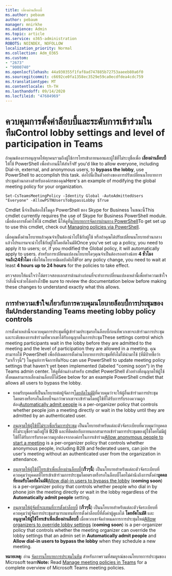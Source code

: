 ```yaml
---
title: เลี่ยงผ่านล็อบบี้
ms.author: pebaum
author: pebaum
manager: mnirkhe
ms.audience: Admin
ms.topic: article
ms.service: o365-administration
ROBOTS: NOINDEX, NOFOLLOW
localization_priority: Normal
ms.collection: Adm_O365
ms.custom:
- "2673"
- "9000740"
ms.openlocfilehash: 44a930355f1faf8ad747885b72753aaeeb80a6f0
ms.sourcegitcommit: c6692ce0fa1358ec3529e59ca0ecdfdea4cdc759
ms.translationtype: MT
ms.contentlocale: th-TH
ms.lasthandoff: 09/14/2020
ms.locfileid: "47684969"
---
```

# <a name="control-lobby-settings-and-level-of-participation-in-teams"></a><span data-ttu-id="19e2c-102">ควบคุมการตั้งค่าล็อบบี้และระดับการเข้าร่วมในทีม</span><span class="sxs-lookup"><span data-stu-id="19e2c-102">Control lobby settings and level of participation in Teams</span></span>

<span data-ttu-id="19e2c-103">ถ้าคุณต้องการอนุญาตให้ทุกคนรวมถึงผู้ใช้การโทรเข้าภายนอกและผู้ใช้ที่ไม่ระบุชื่อเพื่อ **เลี่ยงผ่านล็อบบี้**ให้ใช้ PowerShell เพื่อทำงานนี้ให้สำเร็จ</span><span class="sxs-lookup"><span data-stu-id="19e2c-103">If you'd like to allow everyone, including Dial-in, external, and anonymous users, to **bypass the lobby**, use PowerShell to accomplish this task.</span></span> <span data-ttu-id="19e2c-104">ต่อไปนี้เป็นตัวอย่างของการปรับเปลี่ยนนโยบายการประชุมส่วนกลางสำหรับองค์กรของคุณ</span><span class="sxs-lookup"><span data-stu-id="19e2c-104">Here's an example of modifying the global meeting policy for your organization.</span></span>

`Set-CsTeamsMeetingPolicy -Identity Global -AutoAdmittedUsers "Everyone" -AllowPSTNUsersToBypassLobby $True`

<span data-ttu-id="19e2c-105">Cmdlet นี้จำเป็นต้องใช้โมดูล PowerShell ของ Skype for Business ในขณะนี้</span><span class="sxs-lookup"><span data-stu-id="19e2c-105">This cmdlet currently requires the use of Skype for Business PowerShell module.</span></span> <span data-ttu-id="19e2c-106">เมื่อต้องการตั้งค่าให้ใช้ cmdlet นี้ให้ดูที่[นโยบายการจัดการผ่านทาง PowerShell](https://docs.microsoft.com/microsoftteams/teams-powershell-overview#managing-policies-via-powershell)</span><span class="sxs-lookup"><span data-stu-id="19e2c-106">To get set up to use this cmdlet, check out [Managing policies via PowerShell](https://docs.microsoft.com/microsoftteams/teams-powershell-overview#managing-policies-via-powershell).</span></span>

<span data-ttu-id="19e2c-107">เมื่อคุณตั้งค่านโยบายแล้วคุณจำเป็นต้องนำไปใช้กับผู้ใช้ หรือถ้าคุณได้ปรับเปลี่ยนนโยบายส่วนกลางแล้วโปรแกรมจะนำไปใช้กับผู้ใช้โดยอัตโนมัติ</span><span class="sxs-lookup"><span data-stu-id="19e2c-107">Once you’ve set up a policy, you need to apply it to users; or, if you modified the Global policy, it will automatically apply to users.</span></span> <span data-ttu-id="19e2c-108">สำหรับการเปลี่ยนแปลงนโยบายใดๆคุณจำเป็นต้องรออย่างน้อย **4 ชั่วโมงจนถึง24ชั่วโมง** เพื่อให้นโยบายมีผลบังคับใช้</span><span class="sxs-lookup"><span data-stu-id="19e2c-108">For any policy change, you need to wait at least **4 hours up to 24 hours** for the policies to take effect.</span></span> 

<span data-ttu-id="19e2c-109">ตรวจสอบให้แน่ใจว่าได้ตรวจสอบเอกสารด้านล่างก่อนที่จะทำการเปลี่ยนแปลงเหล่านี้เพื่อทำความเข้าใจว่าสิ่งนี้จะช่วยได้อย่างไร</span><span class="sxs-lookup"><span data-stu-id="19e2c-109">Be sure to review the documentation below before making these changes to understand exactly what this allows.</span></span>


## <a name="understanding-teams-meeting-lobby-policy-controls"></a><span data-ttu-id="19e2c-110">การทำความเข้าใจเกี่ยวกับการควบคุมนโยบายล็อบบี้การประชุมของทีม</span><span class="sxs-lookup"><span data-stu-id="19e2c-110">Understanding Teams meeting lobby policy controls</span></span>

<span data-ttu-id="19e2c-111">การตั้งค่าเหล่านี้จะควบคุมการประชุมที่ผู้เข้าร่วมประชุมรอในล็อบบี้ก่อนที่พวกเขาจะเข้าร่วมการประชุมและระดับของการเข้าร่วมที่พวกเขาได้รับอนุญาตในการประชุม</span><span class="sxs-lookup"><span data-stu-id="19e2c-111">These settings control which meeting participants wait in the lobby before they are admitted to the meeting and the level of participation they are allowed in a meeting.</span></span> <span data-ttu-id="19e2c-112">คุณสามารถใช้ PowerShell เพื่ออัปเดตการตั้งค่านโยบายการประชุมที่ยังไม่ได้นำมาใช้ (ที่มีป้ายชื่อว่า "มาเร็วๆนี้") ในศูนย์การจัดการทีม</span><span class="sxs-lookup"><span data-stu-id="19e2c-112">You can use PowerShell to update meeting policy settings that haven't yet been implemented (labeled "coming soon") in the Teams admin center.</span></span> <span data-ttu-id="19e2c-113">ให้ดูที่ด้านล่างสำหรับ cmdlet PowerShell ตัวอย่างที่อนุญาตให้ผู้ใช้ทั้งหมดสามารถเลี่ยงผ่านล็อบบี้ได้</span><span class="sxs-lookup"><span data-stu-id="19e2c-113">See below for an example PowerShell cmdlet that allows all users to bypass the lobby.</span></span>

- <span data-ttu-id="19e2c-114">ยอมรับบุคคลที่เป็นนโยบายต่อผู้จัดการ[โดยอัตโนมัติ](https://docs.microsoft.com/microsoftteams/meeting-policies-in-teams#automatically-admit-people)ที่ควบคุมว่าจะให้ผู้อื่นเข้าร่วมการประชุมโดยตรงหรือรอในล็อบบี้จนกว่าพวกเขาจะเข้าร่วมโดยผู้ใช้ที่ได้รับการรับรองความถูกต้อง</span><span class="sxs-lookup"><span data-stu-id="19e2c-114">[Automatically admit people](https://docs.microsoft.com/microsoftteams/meeting-policies-in-teams#automatically-admit-people) is a per-organizer policy that controls whether people join a meeting directly or wait in the lobby until they are admitted by an authenticated user.</span></span>

- <span data-ttu-id="19e2c-115">[อนุญาตให้ผู้ใช้ที่ไม่ระบุชื่อเริ่มการประชุม](https://docs.microsoft.com/microsoftteams/meeting-policies-in-teams#allow-anonymous-people-to-start-a-meeting) เป็นนโยบายสำหรับแต่ละตัวจัดระเบียบที่ควบคุมว่าบุคคลที่ไม่ระบุชื่อรวมถึงผู้ใช้ B2B และที่ติดต่อกับภายนอกสามารถเข้าร่วมการประชุมของผู้ใช้โดยไม่มีผู้ใช้ที่ได้รับการรับรองความถูกต้องจากองค์กรในการเข้าร่วม</span><span class="sxs-lookup"><span data-stu-id="19e2c-115">[Allow anonymous people to start a meeting](https://docs.microsoft.com/microsoftteams/meeting-policies-in-teams#allow-anonymous-people-to-start-a-meeting) is a per-organizer policy that controls whether anonymous people, including B2B and federated users, can join the user's meeting without an authenticated user from the organization in attendance.</span></span>

- <span data-ttu-id="19e2c-116">[อนุญาตให้ผู้ใช้ที่โทรเข้าเพื่อเลี่ยงผ่านล็อบบี้](https://docs.microsoft.com/microsoftteams/meeting-policies-in-teams#allow-dial-in-users-to-bypass-the-lobby-coming-soon)(**เร็วๆนี้**) เป็นนโยบายสำหรับแต่ละตัวจัดระเบียบที่ควบคุมว่าบุคคลที่โทรเข้าเข้าร่วมการประชุมโดยตรงหรือรอในล็อบบี้โดยไม่คำนึงถึงการตั้งค่า**บุคคลที่ยอมรับโดยอัตโนมัติ**</span><span class="sxs-lookup"><span data-stu-id="19e2c-116">[Allow dial-in users to bypass the lobby](https://docs.microsoft.com/microsoftteams/meeting-policies-in-teams#allow-dial-in-users-to-bypass-the-lobby-coming-soon) (**coming soon**) is a per-organizer policy that controls whether people who dial in by phone join the meeting directly or wait in the lobby regardless of the **Automatically admit people** setting.</span></span>

- <span data-ttu-id="19e2c-117">[อนุญาตให้ผู้จัดที่จะแทนที่การตั้งค่าล็อบบี้](https://docs.microsoft.com/microsoftteams/meeting-policies-in-teams#allow-organizers-to-override-lobby-settings-coming-soon) (**เร็วๆนี้**) เป็นนโยบายสำหรับแต่ละตัวจัดระเบียบที่ควบคุมว่าผู้จัดการประชุมสามารถแทนที่การตั้งค่าล็อบบี้ที่ตั้งค่าผู้ดูแลได้ **โดยอัตโนมัติ** และ **อนุญาตให้ผู้ใช้โทรเข้าเพื่อเลี่ยงผ่านล็อบบี้** เมื่อพวกเขาจัดกำหนดการการประชุมใหม่</span><span class="sxs-lookup"><span data-stu-id="19e2c-117">[Allow organizers to override lobby settings](https://docs.microsoft.com/microsoftteams/meeting-policies-in-teams#allow-organizers-to-override-lobby-settings-coming-soon) (**coming soon**) is a per-organizer policy that controls whether the meeting organizer can override the lobby settings that an admin set in **Automatically admit people** and **Allow dial-in users to bypass the lobby** when they schedule a new meeting.</span></span>

<span data-ttu-id="19e2c-118">**หมายเหตุ:** อ่าน [จัดการนโยบายการประชุมในทีม](https://docs.microsoft.com/microsoftteams/meeting-policies-in-teams) สำหรับภาพรวมที่สมบูรณ์ของนโยบายการประชุมของ Microsoft team</span><span class="sxs-lookup"><span data-stu-id="19e2c-118">**Note:** Read [Manage meeting policies in Teams](https://docs.microsoft.com/microsoftteams/meeting-policies-in-teams) for a complete overview of Microsoft Teams meeting policies.</span></span>
